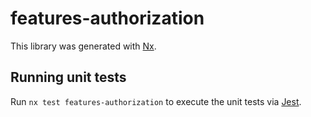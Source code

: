 # features-authorization

This library was generated with [Nx](https://nx.dev).

## Running unit tests

Run `nx test features-authorization` to execute the unit tests via [Jest](https://jestjs.io).
